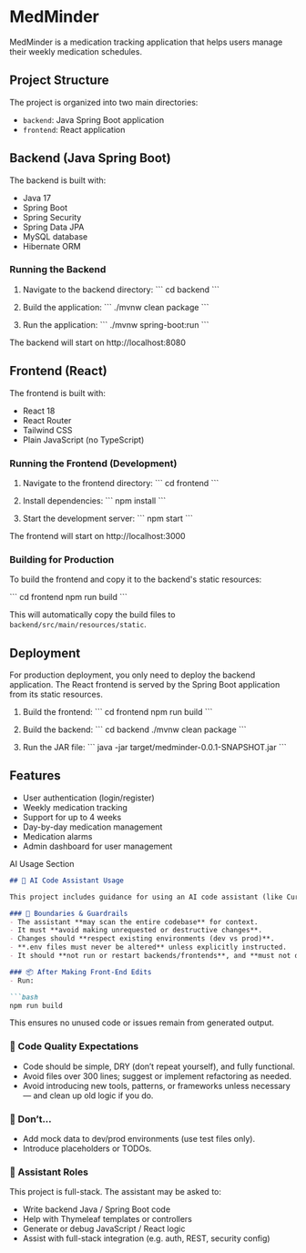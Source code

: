 # MedMinder

MedMinder is a medication tracking application that helps users manage their weekly medication schedules.

## Project Structure

The project is organized into two main directories:

- `backend`: Java Spring Boot application
- `frontend`: React application

## Backend (Java Spring Boot)

The backend is built with:

- Java 17
- Spring Boot
- Spring Security
- Spring Data JPA
- MySQL database
- Hibernate ORM

### Running the Backend

1. Navigate to the backend directory:
   \`\`\`
   cd backend
   \`\`\`

2. Build the application:
   \`\`\`
   ./mvnw clean package
   \`\`\`

3. Run the application:
   \`\`\`
   ./mvnw spring-boot:run
   \`\`\`

The backend will start on http://localhost:8080

## Frontend (React)

The frontend is built with:

- React 18
- React Router
- Tailwind CSS
- Plain JavaScript (no TypeScript)

### Running the Frontend (Development)

1. Navigate to the frontend directory:
   \`\`\`
   cd frontend
   \`\`\`

2. Install dependencies:
   \`\`\`
   npm install
   \`\`\`

3. Start the development server:
   \`\`\`
   npm start
   \`\`\`

The frontend will start on http://localhost:3000

### Building for Production

To build the frontend and copy it to the backend's static resources:

\`\`\`
cd frontend
npm run build
\`\`\`

This will automatically copy the build files to `backend/src/main/resources/static`.

## Deployment

For production deployment, you only need to deploy the backend application. The React frontend is served by the Spring Boot application from its static resources.

1. Build the frontend:
   \`\`\`
   cd frontend
   npm run build
   \`\`\`

2. Build the backend:
   \`\`\`
   cd backend
   ./mvnw clean package
   \`\`\`

3. Run the JAR file:
   \`\`\`
   java -jar target/medminder-0.0.1-SNAPSHOT.jar
   \`\`\`

## Features

- User authentication (login/register)
- Weekly medication tracking
- Support for up to 4 weeks
- Day-by-day medication management
- Medication alarms
- Admin dashboard for user management

AI Usage Section

```markdown
## 🤖 AI Code Assistant Usage

This project includes guidance for using an AI code assistant (like Cursor or ChatGPT with Cursor integration).

### 🔐 Boundaries & Guardrails
- The assistant **may scan the entire codebase** for context.
- It must **avoid making unrequested or destructive changes**.
- Changes should **respect existing environments (dev vs prod)**.
- **.env files must never be altered** unless explicitly instructed.
- It should **not run or restart backends/frontends**, and **must not deploy or push to Git**.

### 📦 After Making Front-End Edits
- Run:

```bash
npm run build
```

This ensures no unused code or issues remain from generated output.

### 🧹 Code Quality Expectations
- Code should be simple, DRY (don’t repeat yourself), and fully functional.
- Avoid files over 300 lines; suggest or implement refactoring as needed.
- Avoid introducing new tools, patterns, or frameworks unless necessary — and clean up old logic if you do.

### 🚫 Don’t...
- Add mock data to dev/prod environments (use test files only).
- Introduce placeholders or TODOs.

### 🧠 Assistant Roles
This project is full-stack. The assistant may be asked to:
- Write backend Java / Spring Boot code
- Help with Thymeleaf templates or controllers
- Generate or debug JavaScript / React logic
- Assist with full-stack integration (e.g. auth, REST, security config)
```
